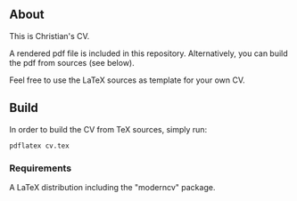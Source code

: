 ## About
This is Christian's CV.

A rendered pdf file is included in this repository. Alternatively,
you can build the pdf from sources (see below).

Feel free to use the LaTeX sources as template for your own CV.

## Build
In order to build the CV from TeX sources, simply run:
```
pdflatex cv.tex
```

### Requirements
A LaTeX distribution including the "moderncv" package.

